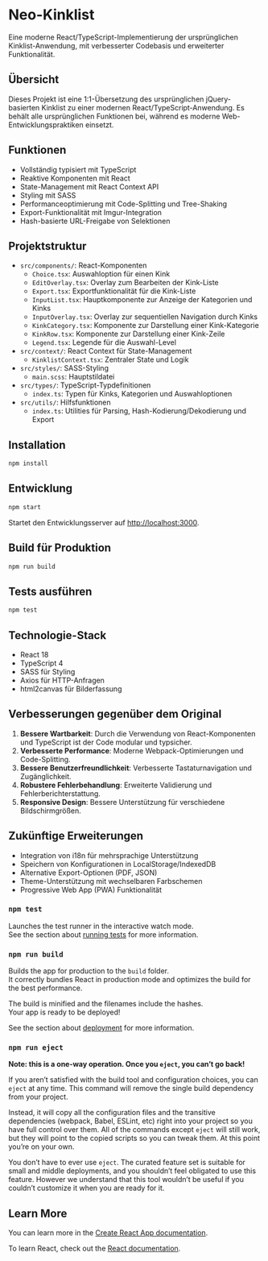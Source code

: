 # Neo-Kinklist

Eine moderne React/TypeScript-Implementierung der ursprünglichen Kinklist-Anwendung, mit verbesserter Codebasis und erweiterter Funktionalität.

## Übersicht

Dieses Projekt ist eine 1:1-Übersetzung des ursprünglichen jQuery-basierten Kinklist zu einer modernen React/TypeScript-Anwendung. Es behält alle ursprünglichen Funktionen bei, während es moderne Web-Entwicklungspraktiken einsetzt.

## Funktionen

- Vollständig typisiert mit TypeScript
- Reaktive Komponenten mit React
- State-Management mit React Context API
- Styling mit SASS
- Performanceoptimierung mit Code-Splitting und Tree-Shaking
- Export-Funktionalität mit Imgur-Integration
- Hash-basierte URL-Freigabe von Selektionen

## Projektstruktur

- `src/components/`: React-Komponenten
  - `Choice.tsx`: Auswahloption für einen Kink
  - `EditOverlay.tsx`: Overlay zum Bearbeiten der Kink-Liste
  - `Export.tsx`: Exportfunktionalität für die Kink-Liste
  - `InputList.tsx`: Hauptkomponente zur Anzeige der Kategorien und Kinks
  - `InputOverlay.tsx`: Overlay zur sequentiellen Navigation durch Kinks
  - `KinkCategory.tsx`: Komponente zur Darstellung einer Kink-Kategorie
  - `KinkRow.tsx`: Komponente zur Darstellung einer Kink-Zeile
  - `Legend.tsx`: Legende für die Auswahl-Level
- `src/context/`: React Context für State-Management
  - `KinklistContext.tsx`: Zentraler State und Logik
- `src/styles/`: SASS-Styling
  - `main.scss`: Hauptstildatei
- `src/types/`: TypeScript-Typdefinitionen
  - `index.ts`: Typen für Kinks, Kategorien und Auswahloptionen
- `src/utils/`: Hilfsfunktionen
  - `index.ts`: Utilities für Parsing, Hash-Kodierung/Dekodierung und Export

## Installation

```bash
npm install
```

## Entwicklung

```bash
npm start
```

Startet den Entwicklungsserver auf [http://localhost:3000](http://localhost:3000).

## Build für Produktion

```bash
npm run build
```

## Tests ausführen

```bash
npm test
```

## Technologie-Stack

- React 18
- TypeScript 4
- SASS für Styling
- Axios für HTTP-Anfragen
- html2canvas für Bilderfassung

## Verbesserungen gegenüber dem Original

1. **Bessere Wartbarkeit**: Durch die Verwendung von React-Komponenten und TypeScript ist der Code modular und typsicher.
2. **Verbesserte Performance**: Moderne Webpack-Optimierungen und Code-Splitting.
3. **Bessere Benutzerfreundlichkeit**: Verbesserte Tastaturnavigation und Zugänglichkeit.
4. **Robustere Fehlerbehandlung**: Erweiterte Validierung und Fehlerberichterstattung.
5. **Responsive Design**: Bessere Unterstützung für verschiedene Bildschirmgrößen.

## Zukünftige Erweiterungen

- Integration von i18n für mehrsprachige Unterstützung
- Speichern von Konfigurationen in LocalStorage/IndexedDB
- Alternative Export-Optionen (PDF, JSON)
- Theme-Unterstützung mit wechselbaren Farbschemen
- Progressive Web App (PWA) Funktionalität

### `npm test`

Launches the test runner in the interactive watch mode.\
See the section about [running tests](https://facebook.github.io/create-react-app/docs/running-tests) for more information.

### `npm run build`

Builds the app for production to the `build` folder.\
It correctly bundles React in production mode and optimizes the build for the best performance.

The build is minified and the filenames include the hashes.\
Your app is ready to be deployed!

See the section about [deployment](https://facebook.github.io/create-react-app/docs/deployment) for more information.

### `npm run eject`

**Note: this is a one-way operation. Once you `eject`, you can’t go back!**

If you aren’t satisfied with the build tool and configuration choices, you can `eject` at any time. This command will remove the single build dependency from your project.

Instead, it will copy all the configuration files and the transitive dependencies (webpack, Babel, ESLint, etc) right into your project so you have full control over them. All of the commands except `eject` will still work, but they will point to the copied scripts so you can tweak them. At this point you’re on your own.

You don’t have to ever use `eject`. The curated feature set is suitable for small and middle deployments, and you shouldn’t feel obligated to use this feature. However we understand that this tool wouldn’t be useful if you couldn’t customize it when you are ready for it.

## Learn More

You can learn more in the [Create React App documentation](https://facebook.github.io/create-react-app/docs/getting-started).

To learn React, check out the [React documentation](https://reactjs.org/).
